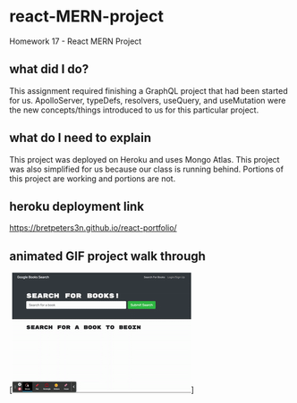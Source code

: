 # react-MERN-project

Homework 17 - React MERN Project

## what did I do?

This assignment required finishing a GraphQL project that had been started for us. ApolloServer, typeDefs, resolvers, useQuery, and useMutation were the new concepts/things introduced to us for this particular project.

## what do I need to explain

This project was deployed on Heroku and uses Mongo Atlas. This project was also simplified for us because our class is running behind. Portions of this project are working and portions are not.

## heroku deployment link

https://bretpeters3n.github.io/react-portfolio/

## animated GIF project walk through

[![An animated GIF walk through showcasing this application.](./assets/google-books.gif)]
